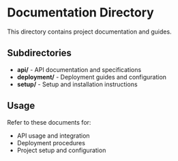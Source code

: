 # Documentation Directory

This directory contains project documentation and guides.

## Subdirectories

- **api/** - API documentation and specifications
- **deployment/** - Deployment guides and configuration
- **setup/** - Setup and installation instructions

## Usage

Refer to these documents for:
- API usage and integration
- Deployment procedures
- Project setup and configuration
